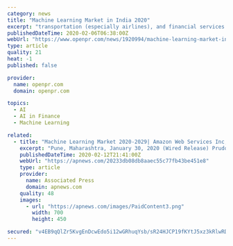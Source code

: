```yaml
---
category: news
title: "Machine Learning Market in India 2020"
excerpt: "transportation (especially airlines), and financial services companies operating in India. In 2018, this resulted in the creation of ~0.18 Mn to ~0.2 Mn new jobs, for professionals who have skills and expertise in machine learning applications. Now Get ..."
publishedDateTime: 2020-02-06T06:38:00Z
webUrl: "https://www.openpr.com/news/1920994/machine-learning-market-in-india-2020-with-top-key-players-like"
type: article
quality: 21
heat: -1
published: false

provider:
  name: openpr.com
  domain: openpr.com

topics:
  - AI
  - AI in Finance
  - Machine Learning

related:
  - title: "Machine Learning Market 2020-2029| Amazon Web Services Inc, Baidu Inc, Google Inc."
    excerpt: "Pune, Maharashtra, January 30, 2020 (Wired Release) Prudour Pvt. Ltd. The Global Machine Learning Market Research Report is expected to display a high CAGR according to the recent report added by MarketResearch.Biz. Distinct growth driving forces and upcoming trends which will boost the market growth are included in this study. The supply ..."
    publishedDateTime: 2020-02-12T21:41:00Z
    webUrl: "https://apnews.com/20233db08db8aaec55c77fb43be451e8"
    type: article
    provider:
      name: Associated Press
      domain: apnews.com
    quality: 48
    images:
      - url: "https://apnews.com/images/PaidContent3.png"
        width: 700
        height: 450

secured: "v4EB9qQlZr5KvgEnDcwEdo5i12wGRhuqYsb/sR24HJCP19fKYtJ5xz3kRlwRD+k+NXz5/8VngzIwEItn8x2krhGZW9TMCyTtCm4ychEJfSut5ka3AnVjn4uPazJ4dBigmpA8JGLbdtJhkZ4C3rQ9fXMS+PXDl4VhhpPR/20B5Pj9BD6BH1ZW8m/c6y6/lCDxQvsENSOigYkOnIkdAd2eTedLSoy5WLOtpzREcIrr5NgyCFsmEkGh5W+/9AXiXu1TNMHdGsXNKk8uH8BqGCPaT17B1ANModGZy3zp2uJLdzgLcGAcg3wb1pLj0oTmLsMe;TafE5N0BgW8l+8kVFgkCDA=="
---
```


